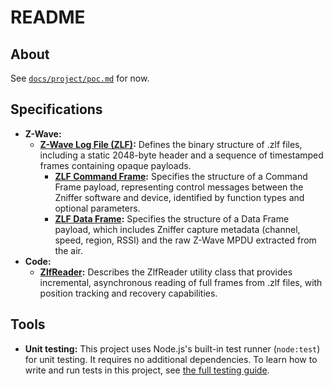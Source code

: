 # README

## About

See [`docs/project/poc.md`](/docs/project/poc.md) for now.

## Specifications

- **Z-Wave:**
  - **[Z-Wave Log File (ZLF)](docs/specs/zlf.md):** Defines the binary structure
    of .zlf files, including a static 2048-byte header and a sequence of
    timestamped frames containing opaque payloads.
    - **[ZLF Command Frame](docs/specs/zlf-command.md):** Specifies the
      structure of a Command Frame payload, representing control messages
      between the Zniffer software and device, identified by function types and
      optional parameters.
    - **[ZLF Data Frame](docs/specs/zlf-data.md):** Specifies the structure of a
      Data Frame payload, which includes Zniffer capture metadata (channel,
      speed, region, RSSI) and the raw Z-Wave MPDU extracted from the air.
- **Code:**
  - **[ZlfReader](docs/specs/ZlfReader.md):** Describes the ZlfReader utility
    class that provides incremental, asynchronous reading of full frames from
    .zlf files, with position tracking and recovery capabilities.

## Tools

- **Unit testing:** This project uses Node.js's built-in test runner
  (`node:test`) for unit testing. It requires no additional dependencies. To
  learn how to write and run tests in this project, see
  [the full testing guide](./docs/tools/unit-testing.md).
